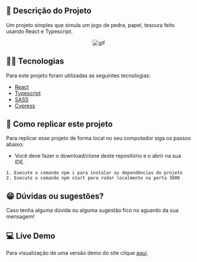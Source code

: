 ## :ledger: Descrição do Projeto

Um projeto simples que simula um jogo de pedra, papel, tesoura feito usando React e Typescript.

<p align="center">
<img alt="gif" src="https://media4.giphy.com/media/SNmfdX6wg7o2lxhE4D/giphy.gif?cid=790b7611aeb267762b0235bd309bad79b27f8f74433e9c9f&rid=giphy.gif&ct=g" />
</p>

## :man_technologist: Tecnologias

Para este projeto foram utilizadas as seguintes tecnologias:

* [React](https://pt-br.reactjs.org/)
* [Typescript](https://www.typescriptlang.org/)
* [SASS](https://sass-lang.com/)
* [Cypress](https://www.cypress.io/)

## :dvd: Como replicar este projeto

Para replicar esse projeto de forma local no seu computador siga os passos abaixo:

- Você deve fazer o download/clone deste repositório e o abrir na sua IDE.

```
1. Execute o comando npm i para instalar as dependências do projeto
2. Execute o comando npm start para rodar localmente na porta 3000
```

## :grin: Dúvidas ou sugestões?

Caso tenha alguma dúvida ou alguma sugestão fico no aguardo da sua mensagem!

## :computer: Live Demo

Para visualização de uma versão demo do site clique [aqui](https://rodhenr.github.io/JoKenPo/).



